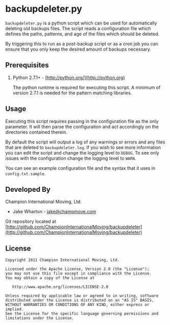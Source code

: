 backupdeleter.py
================
`backupdeleter.py` is a python script which can be used for automatically
deleting old backups files. The script reads a configuration file which defines
the paths, patterns, and age of the files which should be deleted.

By triggering this to run as a post-backup script or as a cron job you can ensure
that you only keep the desired amount of backups necessary.


Prerequisites
-------------

1.  Python 2.7.1+ - [http://python.org/](http://python.org)

    The python runtime is required for executing this script. A minimum of
    version 2.7.1 is needed for the pattern matching libraries.


Usage
-----
Executing this script requires passing in the configuration file as the only
parameter. It will then parse the configuration and act accordingly on the
directories contained therein.

By default the script will output a log of any warnings or errors and any files
that are deleted to `backupdeleter.log`. If you wish to see more information
you can edit the script and change the logging level to `DEBUG`. To see only
issues with the configuration change the logging level to `WARN`.

You can see an example configuration file and the syntax that it uses in
`config.txt.sample`.


Developed By
------------
Champion International Moving, Ltd.

* Jake Wharton - <jake@champmove.com>

Git repository located at
[http://github.com/ChampionInternationalMoving/backupdeleter](http://github.com/ChampionInternationalMoving/backupdeleter)


License
-------
    Copyright 2011 Champion International Moving, Ltd.

    Licensed under the Apache License, Version 2.0 (the "License");
    you may not use this file except in compliance with the License.
    You may obtain a copy of the License at

       http://www.apache.org/licenses/LICENSE-2.0

    Unless required by applicable law or agreed to in writing, software
    distributed under the License is distributed on an "AS IS" BASIS,
    WITHOUT WARRANTIES OR CONDITIONS OF ANY KIND, either express or implied.
    See the License for the specific language governing permissions and
    limitations under the License.
